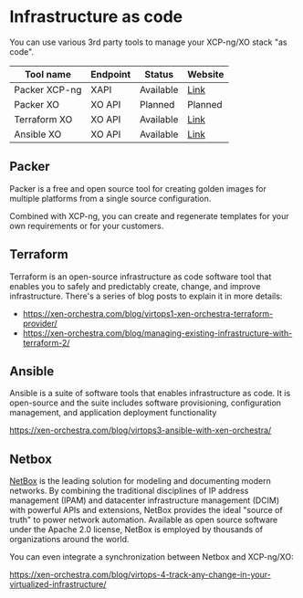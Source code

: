 # Infrastructure as code

You can use various 3rd party tools to manage your XCP-ng/XO stack "as code".

| Tool name        | Endpoint | Status         | Website       |
|------------------|----------|----------------|---------------|
| Packer XCP-ng    | XAPI     | Available      | [Link](https://github.com/ddelnano/packer-plugin-xenserver)        |   |
| Packer XO        | XO API   | Planned | Planned        |   |
| Terraform XO     | XO API   | Available      | [Link](https://registry.terraform.io/providers/terra-farm/xenorchestra/latest/docs)        |   |
| Ansible XO       | XO API   | Available      | [Link](https://docs.ansible.com/ansible/latest/collections/community/general/xen_orchestra_inventory.html)

## Packer

Packer is a free and open source tool for creating golden images for multiple platforms from a single source configuration.

Combined with XCP-ng, you can create and regenerate templates for your own requirements or for your customers.

## Terraform

Terraform is an open-source infrastructure as code software tool that enables you to safely and predictably create, change, and improve infrastructure. There's a series of blog posts to explain it in more details:

* https://xen-orchestra.com/blog/virtops1-xen-orchestra-terraform-provider/
* https://xen-orchestra.com/blog/managing-existing-infrastructure-with-terraform-2/

## Ansible

Ansible is a suite of software tools that enables infrastructure as code. It is open-source and the suite includes software provisioning, configuration management, and application deployment functionality

https://xen-orchestra.com/blog/virtops3-ansible-with-xen-orchestra/

## Netbox

[NetBox](https://netbox.dev/) is the leading solution for modeling and documenting modern networks. By combining the traditional disciplines of IP address management (IPAM) and datacenter infrastructure management (DCIM) with powerful APIs and extensions, NetBox provides the ideal "source of truth" to power network automation. Available as open source software under the Apache 2.0 license, NetBox is employed by thousands of organizations around the world.

You can even integrate a synchronization between Netbox and XCP-ng/XO:

https://xen-orchestra.com/blog/virtops-4-track-any-change-in-your-virtualized-infrastructure/